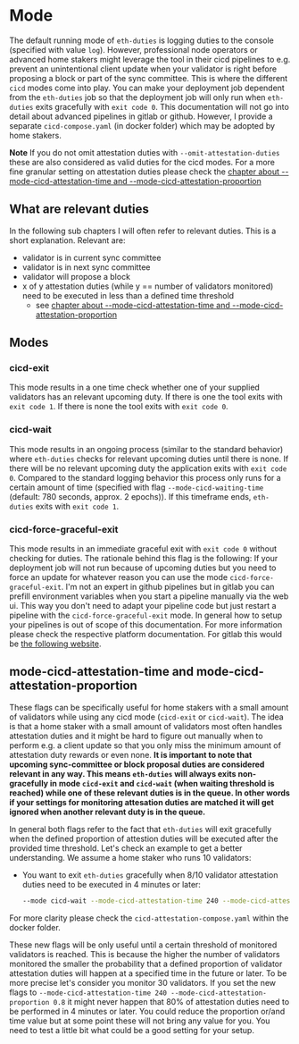 # Mode

The default running mode of `eth-duties` is logging duties to the console (specified with value `log`). However, professional node operators or advanced home stakers might leverage the tool in their cicd pipelines to e.g. prevent an unintentional client update when your validator is right before proposing a block or part of the sync committee. This is where the different `cicd` modes come into play. You can make your deployment job dependent from the `eth-duties` job so that the deployment job will only run when `eth-duties` exits gracefully with `exit code 0`. This documentation will not go into detail about advanced pipelines in gitlab or github. However, I provide a separate `cicd-compose.yaml` (in docker folder) which may be adopted by home stakers.

**Note** If you do not omit attestation duties with `--omit-attestation-duties` these are also considered as valid duties for the cicd modes. For a more fine granular setting on attestation duties please check the [chapter about --mode-cicd-attestation-time and --mode-cicd-attestation-proportion](#mode-cicd-attestation-time-and-mode-cicd-attestation-proportion)

## What are relevant duties

In the following sub chapters I will often refer to relevant duties. This is a short explanation. Relevant are:

* validator is in current sync committee
* validator is in next sync committee
* validator will propose a block
* x of y attestation duties (while y == number of validators monitored) need to be executed in less than a defined time threshold
  * see [chapter about --mode-cicd-attestation-time and --mode-cicd-attestation-proportion](#mode-cicd-attestation-time-and-mode-cicd-attestation-proportion)

## Modes

### cicd-exit

This mode results in a one time check whether one of your supplied validators has an relevant upcoming duty. If there is one the tool exits with `exit code 1`. If there is none the tool exits with `exit code 0`.

### cicd-wait

This mode results in an ongoing process (similar to the standard behavior) where `eth-duties` checks for relevant upcoming duties until there is none. If there will be no relevant upcoming duty the application exits with `exit code 0`. Compared to the standard logging behavior this process only runs for a certain amount of time (specified with flag `--mode-cicd-waiting-time` (default: 780 seconds, approx. 2 epochs)). If this timeframe ends, `eth-duties` exits with `exit code 1`.

### cicd-force-graceful-exit

This mode results in an immediate graceful exit with `exit code 0` without checking for duties. The rationale behind this flag is the following: If your deployment job will not run because of upcoming duties but you need to force an update for whatever reason you can use the mode `cicd-force-graceful-exit`. I'm not an expert in github pipelines but in gitlab you can prefill environment variables when you start a pipeline manually via the web ui. This way you don't need to adapt your pipeline code but just restart a pipeline with the `cicd-force-graceful-exit` mode. In general how to setup your pipelines is out of scope of this documentation. For more information please check the respective platform documentation. For gitlab this would be [the following website](https://docs.gitlab.com/ee/ci/pipelines/index.html#prefill-variables-in-manual-pipelines).

## mode-cicd-attestation-time and mode-cicd-attestation-proportion

These flags can be specifically useful for home stakers with a small amount of validators while using any cicd mode (`cicd-exit` or `cicd-wait`). The idea is that a home staker with a small amount of validators most often handles attestation duties and it might be hard to figure out manually when to perform e.g. a client update so that you only miss the minimum amount of attestation duty rewards or even none. **It is important to note that upcoming sync-committee or block proposal duties are considered relevant in any way. This means `eth-duties` will always exits non-gracefully in mode `cicd-exit` and `cicd-wait` (when waiting threshold is reached) while one of these relevant duties is in the queue. In other words if your settings for monitoring attesation duties are matched it will get ignored when another relevant duty is in the queue.**

In general both flags refer to the fact that `eth-duties` will exit gracefully when the defined proportion of attestion duties will be executed after the provided time threshold. Let's check an example to get a better understanding. We assume a home staker who runs 10 validators:

* You want to exit `eth-duties` gracefully when 8/10 validator attestation duties need to be executed in 4 minutes or later:

    ```bash
    --mode cicd-wait --mode-cicd-attestation-time 240 --mode-cicd-attestation-proportion 0.8
    ```

For more clarity please check the `cicd-attestation-compose.yaml` within the docker folder.

These new flags will be only useful until a certain threshold of monitored validators is reached. This is because the higher the number of validators monitored the smaller the probability that a defined proportion of validator attestation duties will happen at a specified time in the future or later. To be more precise let's consider you monitor 30 validators. If you set the new flags to `--mode-cicd-attestation-time 240 --mode-cicd-attestation-proportion 0.8` it might never happen that 80% of attestation duties need to be performed in 4 minutes or later. You could reduce the proportion or/and time value but at some point these will not bring any value for you. You need to test a little bit what could be a good setting for your setup.
